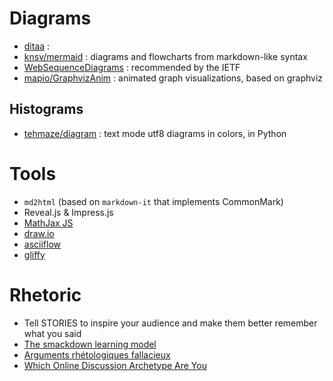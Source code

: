 # Diagrams

- [ditaa](http://ditaa.sourceforge.net/) :
- [knsv/mermaid](https://github.com/knsv/mermaid) : diagrams and flowcharts from markdown-like syntax
- [WebSequenceDiagrams](https://www.websequencediagrams.com/embedding.html) : recommended by the IETF
- [mapio/GraphvizAnim](https://github.com/mapio/GraphvizAnim) : animated graph visualizations, based on graphviz

## Histograms

- [tehmaze/diagram](https://github.com/tehmaze/diagram) : text mode utf8 diagrams in colors, in Python


# Tools

- `md2html` (based on `markdown-it` that implements CommonMark)
- Reveal.js & Impress.js
- [MathJax JS](https://www.mathjax.org/)
- [draw.io](https://www.draw.io/)
- [asciiflow](http://asciiflow.com/#Draw)
- [gliffy](https://www.gliffy.com/examples/)


# Rhetoric
- Tell STORIES to inspire your audience and make them better remember what you said
- [The smackdown learning model](http://blog.codinghorror.com/in-defense-of-the-smackdown-learning-model/)
- [Arguments rhétologiques fallacieux](http://www.informationisbeautiful.net/visualizations/rhetological-fallacies/arguments-rhetologiques-fallacieux/)
- [Which Online Discussion Archetype Are You](http://blog.codinghorror.com/which-online-discussion-archetype-are-you/)
